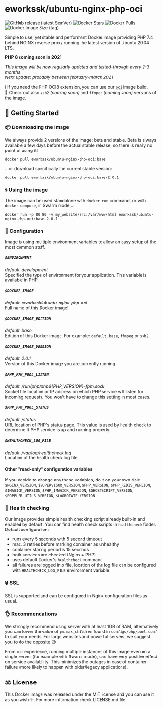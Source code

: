 # eworkssk/ubuntu-nginx-php-oci

![GitHub release (latest SemVer)](https://img.shields.io/github/v/release/eworkssk/ubuntu-nginx-php-oci?label=Current%20release&sort=semver&style=for-the-badge)
![Docker Stars](https://img.shields.io/docker/stars/eworkssk/ubuntu-nginx-php-oci?style=for-the-badge)
![Docker Pulls](https://img.shields.io/docker/pulls/eworkssk/ubuntu-nginx-php-oci?style=for-the-badge)
![Docker Image Size (tag)](https://img.shields.io/docker/image-size/eworkssk/ubuntu-nginx-php-oci/base?style=for-the-badge)

Simple to use, yet stable and performant Docker image providing PHP 7.4 behind NGINX reverse proxy running the latest version of Ubuntu 20.04 LTS.

**PHP 8 coming soon in 2021**

*This image will be now regularly updated and tested-through every 2-3 months* \
_Next update: probably between february-march 2021_

:information_source: If you need the PHP OCI8 extension, you can use our [`oci`](https://hub.docker.com/r/eworkssk/ubuntu-nginx-php-oci) image build. \
:mag_right: Check out also `ssh2` _(coming soon)_ and `ffmpeg` _(coming soon)_ versions of the image.

## :rocket: Getting Started
### :package: Downloading the image
We always provide 2 versions of the image: beta and stable. Beta is always available a few days before the actual stable release, so there is really no point of using it!
```
docker pull eworkssk/ubuntu-nginx-php-oci:base
```
...or download specifically the current stable version:
```
docker pull eworkssk/ubuntu-nginx-php-oci:base-2.0.1
```

### :cyclone: Using the image 
The image can be used standalone with `docker run` command, or with `docker-compose`, in Swarm mode,...
```
docker run -p 80:80 -v my_website/src:/var/www/html eworkssk/ubuntu-nginx-php-oci:base-2.0.1
```


### :wrench: Configuration
Image is using multiple environment variables to allow an easy setup of the most common stuff.

##### `$ENVIRONMENT`
_default: development_ \
Specified the type of environment for your application. This variable is available in PHP.

##### `$DOCKER_IMAGE`
_default: eworkssk/ubuntu-nginx-php-oci_ \
Full name of this Docker image!

##### `$DOCKER_IMAGE_EDITION`
_default: base_ \
Edition of this Docker image. For example: `default`, `base`, `ffmpeg` or `ssh2`.

##### `$DOCKER_IMAGE_VERSION`
_default: 2.0.1_ \
Version of this Docker image you are currently running.

##### `$PHP_FPM_POOL_LISTEN`
_default: /run/php/php${PHP_VERSION}-fpm.sock_ \
Socket file location or IP address on which PHP service will listen for incoming requests. You won't have to change this setting in most cases.

##### `$PHP_FPM_POOL_STATUS`
_default: /status_ \
URL location of PHP's status page. This value is used by health check to determine if PHP service is up and running properly. 

##### `$HEALTHCHECK_LOG_FILE`
_default: /var/log/healthcheck.log_ \
Location of the health check log file.

#### Other "read-only" configuration variables
If you decide to change any these variables, do it on your own risk:
`$NGINX_VERSION`, `$SUPERVISOR_VERSION`, `$PHP_VERSION`, `$PHP_REDIS_VERSION`, `$IMAGICK_VERSION`, `$PHP_IMAGICK_VERSION`, `$GHOSTSCRIPT_VERSION`, `$POPPLER_UTILS_VERSION`, `$LOGROTATE_VERSION`


### :heartbeat: Health checking
Our image provides simple health checking script already built-in and enabled by default. You can find health check scripts in `healthcheck` folder. Default configuration:
- runs every 5 seconds with 5 second timeout
- max. 3 retries before marking container as unhealthy
- container staring period is 15 seconds
- both services are checked (Nginx + PHP)
- uses default Docker's `healthcheck` command
- all failures are logged into file, location of the log file can be configured with `HEALTHCHECK_LOG_FILE` environment variable 


### :lock: SSL
SSL is supported and can be configured in Nginx configuration files as usual.


### :ok_hand: Recommendations
We strongly recommend using server with at least 1GB of RAM, alternatively you can lower the value of `pm.max_children` found in `configs/php/pool.conf` to suit your needs. For large websites and powerful servers, we suggest you to do the opposite :wink:

From our experience, running multiple instances of this image even on a single server (for example with Swarm mode), can have very positive effect on service availability. This minimizes the outages in case of container failure (more likely to happen with older/legacy applications).


## :balance_scale: License 
This Docker image was released under the MIT license and you can use it as you wish :sparkles:. For more information check LICENSE.md file.